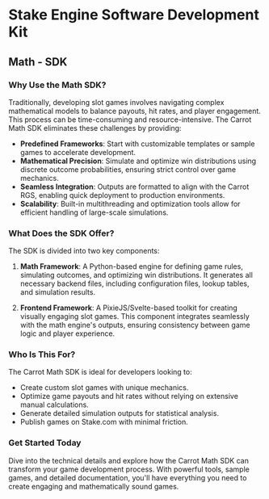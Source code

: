 # Stake Engine Software Development Kit

## **Math - SDK**

### **Why Use the Math SDK?**

Traditionally, developing slot games involves navigating complex mathematical models to balance payouts, hit rates, and player engagement. This process can be time-consuming and resource-intensive. The Carrot Math SDK eliminates these challenges by providing:

- **Predefined Frameworks**: Start with customizable templates or sample games to accelerate development.
- **Mathematical Precision**: Simulate and optimize win distributions using discrete outcome probabilities, ensuring strict control over game mechanics.
- **Seamless Integration**: Outputs are formatted to align with the Carrot RGS, enabling quick deployment to production environments.
- **Scalability**: Built-in multithreading and optimization tools allow for efficient handling of large-scale simulations.

### **What Does the SDK Offer?**

The SDK is divided into two key components:

1. **Math Framework**: A Python-based engine for defining game rules, simulating outcomes, and optimizing win distributions. It generates all necessary backend files, including configuration files, lookup tables, and simulation results.
   
2. **Frontend Framework**: A PixieJS/Svelte-based toolkit for creating visually engaging slot games. This component integrates seamlessly with the math engine's outputs, ensuring consistency between game logic and player experience.

### **Who Is This For?**

The Carrot Math SDK is ideal for developers looking to:

- Create custom slot games with unique mechanics.
- Optimize game payouts and hit rates without relying on extensive manual calculations.
- Generate detailed simulation outputs for statistical analysis.
- Publish games on Stake.com with minimal friction.

### **Get Started Today**

Dive into the technical details and explore how the Carrot Math SDK can transform your game development process. With powerful tools, sample games, and detailed documentation, you'll have everything you need to create engaging and mathematically sound games.